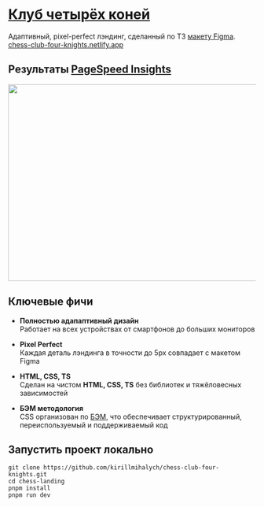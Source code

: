 # [Клуб четырёх коней](https://chess-club-four-knights.netlify.app/)

Адаптивный, pixel-perfect лэндинг, сделанный по ТЗ [макету Figma](https://www.figma.com/design/0xXfupPNU3aZxPqFbmhCKb/%D0%94%D0%B8%D0%B7%D0%B0%D0%B9%D0%BD-%D0%B4%D0%BB%D1%8F-%D0%B2%D0%B5%D1%80%D1%81%D1%82%D0%BA%D0%B8-%7C-%D0%A2%D0%B5%D1%81%D1%82%D0%BE%D0%B2%D1%8B%D0%B9-%D0%BB%D0%B5%D0%BD%D0%B4%D0%B8%D0%BD%D0%B3?node-id=0-1&p=f&t=sJhK5MXbBVEHdE0P-0).  
[chess-club-four-knights.netlify.app](https://chess-club-four-knights.netlify.app/)

## Результаты [PageSpeed Insights](https://pagespeed.web.dev/)
<img src="https://github.com/user-attachments/assets/367616b3-7bbd-4e48-83f8-3dcc986a766d" width="700" height="400" alt=""></img>

## Ключевые фичи

- **Полностью адапаптивный дизайн**  
  Работает на всех устройствах от смартфонов до больших мониторов

- **Pixel Perfect**  
  Каждая деталь лэндинга в точности до 5px совпадает с макетом Figma

- **HTML, CSS, TS**  
  Сделан на чистом **HTML, CSS, TS** без библиотек и тяжёловесных зависимостей

- **БЭМ методология**  
  CSS организован по [БЭМ](https://ru.bem.info/methodology/), что обеспечивает структурированный, переиспользуемый и поддерживаемый код

## Запустить проект локально

```
git clone https://github.com/kirillmihalych/chess-club-four-knights.git
cd chess-landing
pnpm install
pnpm run dev
```

